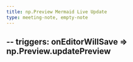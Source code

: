 ```yaml
---
title: np.Preview Mermaid Live Update
type: meeting-note, empty-note 
---
```

--
triggers: onEditorWillSave => np.Preview.updatePreview
--